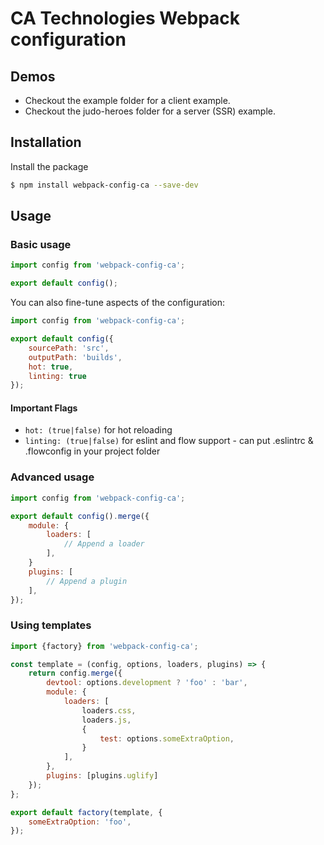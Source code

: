 # CA Technologies Webpack configuration

## Demos

- Checkout the example folder for a client example.
- Checkout the judo-heroes folder for a server (SSR) example.

## Installation

Install the package

```bash
$ npm install webpack-config-ca --save-dev
```

## Usage

### Basic usage

```js
import config from 'webpack-config-ca';

export default config();
```

You can also fine-tune aspects of the configuration:

```js
import config from 'webpack-config-ca';

export default config({
    sourcePath: 'src',
    outputPath: 'builds',
    hot: true,
    linting: true
});
```

#### Important Flags
- ` hot: (true|false) ` for hot reloading
- ` linting: (true|false) ` for eslint and flow support - can put .eslintrc & .flowconfig in your project folder

### Advanced usage

```js
import config from 'webpack-config-ca';

export default config().merge({
    module: {
        loaders: [
            // Append a loader
        ],
    }
    plugins: [
        // Append a plugin
    ],
});
```

### Using templates

```js
import {factory} from 'webpack-config-ca';

const template = (config, options, loaders, plugins) => {
    return config.merge({
        devtool: options.development ? 'foo' : 'bar',
        module: {
            loaders: [
                loaders.css,
                loaders.js,
                {
                    test: options.someExtraOption,
                }
            ],
        },
        plugins: [plugins.uglify]
    });
};

export default factory(template, {
    someExtraOption: 'foo',
});
```
